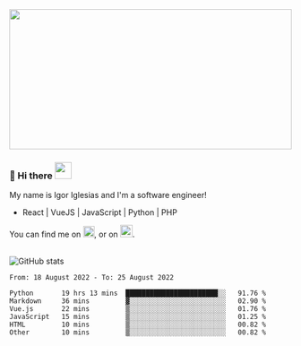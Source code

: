 <img src="https://c.tenor.com/KjVxfRrrncUAAAAd/matrix.gif" width="100%" height="250px">

### 🔭 Hi there <img src="https://raw.githubusercontent.com/MartinHeinz/MartinHeinz/master/wave.gif" width="30px">


My name is Igor Iglesias and I'm a software engineer!
<br>

<ul>
  <li> React | VueJS | JavaScript | Python | PHP </li>
</ul>
You can find me on <a href="https://twitter.com/IgorIglesias5"><img src="https://i.imgur.com/JLLlB5S.png" width="20px"></a>, or on <a href="https://www.linkedin.com/in/igor-iglesias-62478428/"><img src="https://i.imgur.com/PXyIkWx.png" width="22px"></a>.

<br>
<br>

![GitHub stats](https://github-readme-stats.vercel.app/api?username=igoiglesias&show_icons=true&count_private=true&theme=chartreuse-dark&hide_title=true)

<!--START_SECTION:waka-->

```text
From: 18 August 2022 - To: 25 August 2022

Python       19 hrs 13 mins  ███████████████████████░░   91.76 %
Markdown     36 mins         ▓░░░░░░░░░░░░░░░░░░░░░░░░   02.90 %
Vue.js       22 mins         ▒░░░░░░░░░░░░░░░░░░░░░░░░   01.76 %
JavaScript   15 mins         ▒░░░░░░░░░░░░░░░░░░░░░░░░   01.25 %
HTML         10 mins         ▒░░░░░░░░░░░░░░░░░░░░░░░░   00.82 %
Other        10 mins         ▒░░░░░░░░░░░░░░░░░░░░░░░░   00.82 %
```

<!--END_SECTION:waka-->
